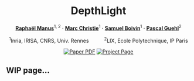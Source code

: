 <div align="center">
<h1>DepthLight</h1>

[**Raphaël Manus**](https://liheyoung.github.io/)<sup>1, 2</sup> · [**Marc Christie**](https://bingykang.github.io/)<sup>1</sup> · [**Samuel Boivin**](http://speedinghzl.github.io/)<sup>1</sup> · [**Pascal Guehl**](http://zhaozhen.me/)<sup>2</sup>

<sup>1</sup>Inria, IRISA, CNRS, Univ. Rennes&emsp;&emsp;&emsp;<sup>2</sup>LIX, Ecole Polytechnique, IP Paris
<br>

<a href="https://arxiv.org/"><img src='https://img.shields.io/badge/arXiv-DepthLight--red' alt='Paper PDF'></a>
<a href='https://depthlight.github.io'><img src='https://img.shields.io/badge/Project_Page-DepthLight--green' alt='Project Page'></a>
</div>

## WIP page...
